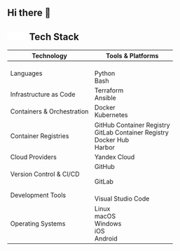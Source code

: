 ## Hi there 👋

## <img src="icons/fire.svg#gh-light-mode-only" width="20" height="20"><img src="icons/fire.svg#gh-dark-mode-only" width="20" height="20">&nbsp;&nbsp;Tech Stack

| Technology                 | Tools & Platforms |
|----------------------------|-------------------|
| Languages                  | <br/>Python<br/>Bash |
| Infrastructure as Code     | Terraform<br/>Ansible |
| Containers & Orchestration | Docker<br/>Kubernetes|
| Container Registries       | GitHub Container Registry<br/>GitLab Container Registry<br/>Docker Hub<br/>Harbor |
| Cloud Providers            | Yandex Cloud<br/> |
| Version Control & CI/CD    | GitHub<br/><br/>GitLab |
| Development Tools          | <br/>Visual Studio Code |
| Operating Systems          | Linux<br/>macOS<br/>Windows<br/>iOS<br/>Android |
